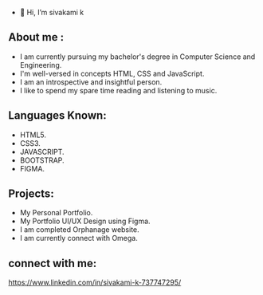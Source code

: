 - 👋 Hi, I’m sivakami k

About me :
-

- I am currently pursuing my bachelor's degree in Computer Science and Engineering.
- I'm well-versed in  concepts HTML, CSS and JavaScript. 
- I am an introspective and insightful person.
- I like to spend my spare time reading and listening to music.

Languages Known:
-

- HTML5.
- CSS3.
- JAVASCRIPT.
- BOOTSTRAP.
- FIGMA.

Projects:
-
- My Personal Portfolio.
- My Portfolio UI/UX Design using Figma.
- I am completed Orphanage website.
- I am currently connect with Omega.

connect with me:
-
https://www.linkedin.com/in/sivakami-k-737747295/



